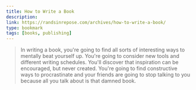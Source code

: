 ```yaml
---
title: How to Write a Book
description:
link: https://randsinrepose.com/archives/how-to-write-a-book/
type: bookmark
tags: [books, publishing]
---
```


> In writing a book, you're going to find all sorts of interesting ways to mentally beat yourself up. You're going to consider new tools and different writing schedules. You'll discover that inspiration can be encouraged, but never created. You're going to find constructive ways to procrastinate and your friends are going to stop talking to you because all you talk about is that damned book.
